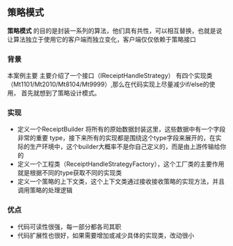 ## 策略模式
**策略模式** 的目的是封装一系列的算法，他们具有共性，可以相互替换，也就是说让算法独立于使用它的客户端而独立变化，客户端仅仅依赖于策略接口


### 背景
本案例主要 主要介绍了一个接口（IReceiptHandleStrategy） 有四个实现类 （Mt1101/Mt2010/Mt8104/Mt9999）,那么在代码实现上尽量减少if/else的使用，
首先就想到了策略设计模式。

### 实现
* 定义一个ReceiptBuilder 将所有的原始数据封装这里，这些数据中有一个字段非常的重要 type，接下来所有的实现都是围绕这个type字段来展开的，在实际的生产环境中，这个builder大概率不是你自己定义的，而是由上游传输给你的
* 定义一个工程类（ReceiptHandleStrategyFactory），这个工厂类的主要作用就是根据不同的type获取不同的实现类
* 定义一个策略的上下文类，这个上下文类通过接收接收策略的实现方法，并且调用策略的处理逻辑

### 优点
* 代码可读性很强，每一部分都各司其职
* 代码扩展性也很好，如果需要增加或减少具体的实现类，改动很小
